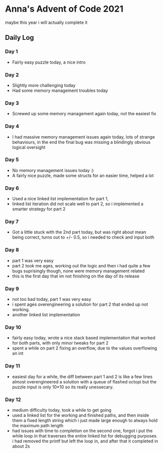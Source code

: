 # Anna's Advent of Code 2021

maybe this year i will actually complete it

## Daily Log

### Day 1

- Fairly easy puzzle today, a nice intro

### Day 2

- Slightly more challenging today
- Had some memory management troubles today

### Day 3

- Screwed up some memory management again today, not the easiest fix

### Day 4

- I had massive memory management issues again today, lots of strange
behaviours, in the end the final bug was missing a blindingly obvious logical
oversight

### Day 5

- No memory management issues today :)
- A fairly nice puzzle, made some structs for an easier time, helped a lot

### Day 6

- Used a nice linked list implementation for part 1,
- linked list iteration did not scale well to part 2, so i implemented a
smarter strategy for part 2

### Day 7

- Got a little stuck with the 2nd part today, but was right about mean
being correct, turns out to +/- 0.5, so i needed to check and input both

### Day 8

- part 1 was very easy
- part 2 took me ages, working out the logic and then i had quite a few bugs
suprisingly though, none were memory management related
- this is the first day that im not finishing on the day of its release

### Day 9

- not too bad today, part 1 was very easy
- i spent ages overengineering a solution for part 2 that ended up not working.
- another linked list implementation

### Day 10

- fairly easy today, wrote a nice stack based implementation that worked for
both parts, with only minor tweaks for part 2
- spent a while on part 2 fixing an overflow, due to the values overflowing
an int

### Day 11

- easiest day for a while, the diff between part 1 and 2 is like a few lines
almost overengineered a solution with a queue of flashed octopi but the puzzle
input is only 10*10 so its really unessecary.

### Day 12
- medium difficulty today, took a while to get going
- used a linked list for the working and finished paths, and then inside them a fixed
length string which i just made large enough to always hold the maximum path length
- had issues with time to completion on the second one, forgot i put the while loop in
that traverses the entire linked list for debugging purposes. i had removed the printf
but left the loop in, and after that it completed in about 2s
